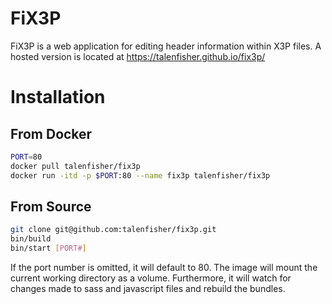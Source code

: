 # FiX3P
FiX3P is a web application for editing header information within X3P files.  A hosted version is located at https://talenfisher.github.io/fix3p/

# Installation
## From Docker
```bash
PORT=80
docker pull talenfisher/fix3p
docker run -itd -p $PORT:80 --name fix3p talenfisher/fix3p
```
## From Source
```bash
git clone git@github.com:talenfisher/fix3p.git
bin/build
bin/start [PORT#]
```
If the port number is omitted, it will default to 80.  The image will mount the current working directory as a volume.  Furthermore, it will watch for changes made to sass and javascript files and rebuild the bundles.